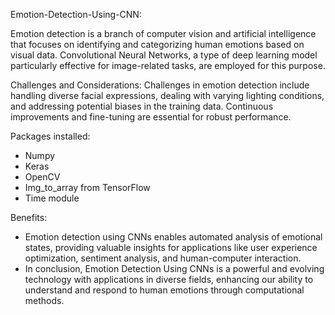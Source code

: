 Emotion-Detection-Using-CNN:

  Emotion detection is a branch of computer vision and artificial intelligence that focuses on identifying and categorizing human emotions based on visual data. Convolutional Neural Networks, a type of deep learning model particularly effective for image-related tasks, are employed for this purpose.

Challenges and Considerations:
Challenges in emotion detection include handling diverse facial expressions, dealing with varying lighting conditions, and addressing potential biases in the training data. Continuous improvements and fine-tuning are essential for robust performance.

Packages installed:
  - Numpy
  - Keras
  - OpenCV
  - Img_to_array from TensorFlow
  - Time module

Benefits:
- Emotion detection using CNNs enables automated analysis of emotional states, providing valuable insights for applications like user experience optimization, sentiment analysis, and human-computer interaction.
- In conclusion, Emotion Detection Using CNNs is a powerful and evolving technology with applications in diverse fields, enhancing our ability to understand and respond to human emotions through computational methods.
